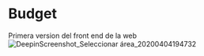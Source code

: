 # Budget
Primera version del front end de la web
![DeepinScreenshot_Seleccionar área_20200404194732](https://user-images.githubusercontent.com/57917274/78464284-21fefc00-76ad-11ea-976c-438434b2d8c6.png)
